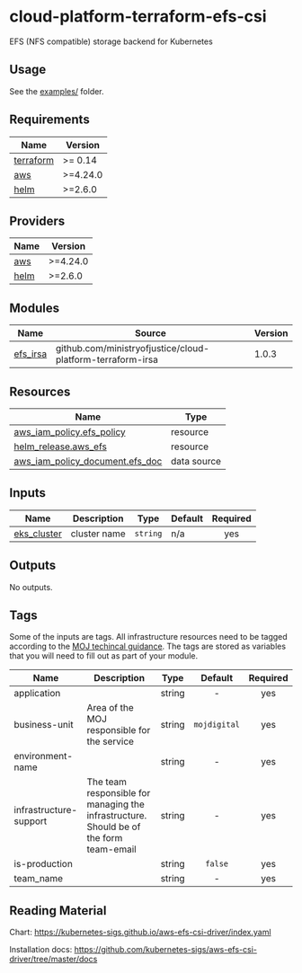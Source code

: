 # cloud-platform-terraform-efs-csi

EFS (NFS compatible) storage backend for Kubernetes

## Usage

See the [examples/](examples/) folder.

<!--- BEGIN_TF_DOCS --->
## Requirements

| Name | Version |
|------|---------|
| <a name="requirement_terraform"></a> [terraform](#requirement\_terraform) | >= 0.14 |
| <a name="requirement_aws"></a> [aws](#requirement\_aws) | >=4.24.0 |
| <a name="requirement_helm"></a> [helm](#requirement\_helm) | >=2.6.0 |

## Providers

| Name | Version |
|------|---------|
| <a name="provider_aws"></a> [aws](#provider\_aws) | >=4.24.0 |
| <a name="provider_helm"></a> [helm](#provider\_helm) | >=2.6.0 |

## Modules

| Name | Source | Version |
|------|--------|---------|
| <a name="module_efs_irsa"></a> [efs\_irsa](#module\_efs\_irsa) | github.com/ministryofjustice/cloud-platform-terraform-irsa | 1.0.3 |

## Resources

| Name | Type |
|------|------|
| [aws_iam_policy.efs_policy](https://registry.terraform.io/providers/hashicorp/aws/latest/docs/resources/iam_policy) | resource |
| [helm_release.aws_efs](https://registry.terraform.io/providers/hashicorp/helm/latest/docs/resources/release) | resource |
| [aws_iam_policy_document.efs_doc](https://registry.terraform.io/providers/hashicorp/aws/latest/docs/data-sources/iam_policy_document) | data source |

## Inputs

| Name | Description | Type | Default | Required |
|------|-------------|------|---------|:--------:|
| <a name="input_eks_cluster"></a> [eks\_cluster](#input\_eks\_cluster) | cluster name | `string` | n/a | yes |

## Outputs

No outputs.

<!--- END_TF_DOCS --->

## Tags

Some of the inputs are tags. All infrastructure resources need to be tagged according to the [MOJ techincal guidance](https://ministryofjustice.github.io/technical-guidance/standards/documenting-infrastructure-owners/#documenting-owners-of-infrastructure). The tags are stored as variables that you will need to fill out as part of your module.

| Name | Description | Type | Default | Required |
|------|-------------|:----:|:-----:|:-----:|
| application |  | string | - | yes |
| business-unit | Area of the MOJ responsible for the service | string | `mojdigital` | yes |
| environment-name |  | string | - | yes |
| infrastructure-support | The team responsible for managing the infrastructure. Should be of the form team-email | string | - | yes |
| is-production |  | string | `false` | yes |
| team_name |  | string | - | yes |

## Reading Material

Chart: https://kubernetes-sigs.github.io/aws-efs-csi-driver/index.yaml

Installation docs: https://github.com/kubernetes-sigs/aws-efs-csi-driver/tree/master/docs
